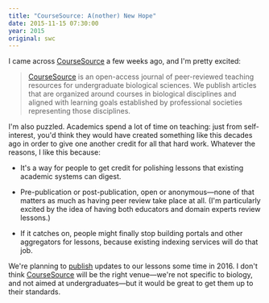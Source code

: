 ```yaml
---
title: "CourseSource: A(nother) New Hope"
date: 2015-11-15 07:30:00
year: 2015
original: swc
---
```

<p>
  I came across <a href="http://coursesource.org">CourseSource</a> a few weeks ago,
  and I'm pretty excited:
</p>
<blockquote>
  <p>
    <a href="http://coursesource.org/">CourseSource</a>
    is an open-access journal of peer-reviewed teaching resources for undergraduate biological sciences.
    We publish articles that are organized around courses in biological disciplines
    and aligned with learning goals established by professional societies representing those disciplines.
  </p>
</blockquote>
<p>
  I'm also puzzled.
  Academics spend a lot of time on teaching:
  just from self-interest,
  you'd think they would have created something like this decades ago
  in order to give one another credit for all that hard work.
  Whatever the reasons,
  I like this because:
</p>
<ul>
  <li>
    <p>
      It's a way for people to get credit for polishing lessons
      that existing academic systems can digest.
    </p>
  </li>
  <li>
    <p>
      Pre-publication or post-publication,
      open or anonymous&mdash;none of that matters as much as
      having peer review take place at all.
      (I'm particularly excited by the idea of having both educators and domain experts review lessons.)
    </p>
  </li>
  <li>
    <p>
      If it catches on,
      people might finally stop building portals and other aggregators for lessons,
      because existing indexing services will do that job.
    </p>
  </li>
</ul>
<p>
  We're planning to <a href="{{page.root}}/blog/2015/09/publishing-our-lessons.html">publish</a>
  updates to our lessons some time in 2016.
  I don't think <a href="http://coursesource.org">CourseSource</a> will be the right venue&mdash;we're
  not specific to biology,
  and not aimed at undergraduates&mdash;but it would be great to get them up to their standards.
</p>
